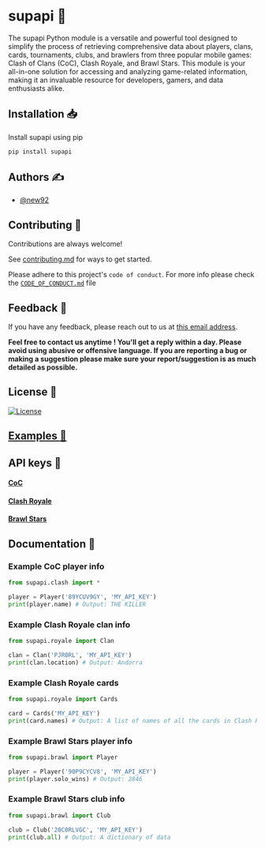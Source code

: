 # supapi :rocket:

The supapi Python module is a versatile and powerful tool designed to simplify the process of retrieving comprehensive data about players, clans, cards, tournaments, clubs, and brawlers from three popular mobile games: Clash of Clans (CoC), Clash Royale, and Brawl Stars. This module is your all-in-one solution for accessing and analyzing game-related information, making it an invaluable resource for developers, gamers, and data enthusiasts alike.

## Installation :inbox_tray:

Install supapi using pip

```bash
pip install supapi
```

## Authors :writing_hand:

- [@new92](https://www.github.com/new92)

## Contributing :handshake:

Contributions are always welcome!

See <a href="https://github.com/new92/supapi/blob/main/CONTRIBUTING.md">contributing.md</a> for ways to get started.

Please adhere to this project's `code of conduct`. For more info please check the <a href="https://github.com/new92/supapi/blob/main/CODE_OF_CONDUCT.md">`CODE_OF_CONDUCT.md`</a> file

## Feedback :thought_balloon:

If you have any feedback, please reach out to us at <a href="mailto:new92github@gmail.com">this email address</a>.

**Feel free to contact us anytime ! You'll get a reply within a day. Please avoid using abusive or offensive language.
If you are reporting a bug or making a suggestion please make sure your report/suggestion is as much detailed as possible.**

## License :scroll:

[![License](https://img.shields.io/github/license/new92/netwix?style=for-the-badge)](https://github.com/new92/netwix/blob/main/LICENSE.md)

## <a href="https://github.com/new92/supapi/tree/main/examples">Examples :triangular_flag_on_post:</a>

## API keys :key:

#### <a href="https://developer.clashofclans.com/#/login">CoC</a>

#### <a href="https://developer.clashroyale.com/#/login">Clash Royale</a>

#### <a href="https://developer.brawlstars.com/#/login">Brawl Stars</a>

## Documentation :page_facing_up:

### Example CoC player info

```python
from supapi.clash import *

player = Player('89YCUV9GY', 'MY_API_KEY')
print(player.name) # Output: THE KILLER
```

### Example Clash Royale clan info

```python
from supapi.royale import Clan

clan = Clan('PJR0RL', 'MY_API_KEY')
print(clan.location) # Output: Andorra
```

### Example Clash Royale cards

```python
from supapi.royale import Cards

card = Cards('MY_API_KEY')
print(card.names) # Output: A list of names of all the cards in Clash Royale
```

### Example Brawl Stars player info

```python
from supapi.brawl import Player

player = Player('90P9CYCV8', 'MY_API_KEY')
print(player.solo_wins) # Output: 2846
```

### Example Brawl Stars club info

```python
from supapi.brawl import Club

club = Club('20C0RLVGC', 'MY_API_KEY')
print(club.all) # Output: A dictionary of data
```

